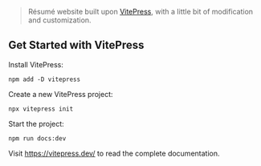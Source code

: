 > Résumé website built upon [VitePress](https://github.com/vuejs/vitepress), with a little bit of modification and customization.

## Get Started with VitePress

Install VitePress:

```npm
npm add -D vitepress
```

Create a new VitePress project:

```npm
npx vitepress init
```

Start the project:

```npm
npm run docs:dev
```

Visit https://vitepress.dev/ to read the complete documentation.